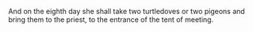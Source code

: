 And on the eighth day she shall take two turtledoves or two pigeons and bring them to the priest, to the entrance of the tent of meeting.
